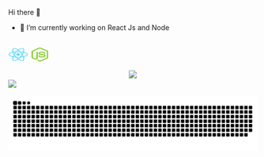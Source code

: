 Hi there 👋
- 🔭 I’m currently working on React Js and Node
 <div style="display: inline_block"><br>
  <img align="center" alt="Rafa-React" height="30" width="40" src="https://raw.githubusercontent.com/devicons/devicon/master/icons/react/react-original.svg">
  <img align="center" alt="Rafa-React" height="30" width="40" src="https://raw.githubusercontent.com/devicons/devicon/master/icons/nodejs/nodejs-original.svg">
</div>
<br/>
<div align="center">
   <a href="https://github.com/JeremiasArriondo">
   <img height="180rem" src="https://github-readme-stats.vercel.app/api?username=JeremiasArriondo&show_icons=true&theme=react&include_all_commits=true&count_private=true"/>
   <!--<img height="378rem" src="https://github-readme-stats.vercel.app/api/top-langs/?username=JeremiasArriondo&langs_count=3&theme=react"/>-->
 
</div>
 
<div>
    <a href="https://www.linkedin.com/in/jeremias-arriondo" target="_blank"><img src="https://img.shields.io/badge/-LinkedIn-%230077B5?style=for-the-badge&logo=linkedin&logoColor=white" target="_blank"></a> 
 
  ![Snake animation](https://github.com/JeremiasArriondo/JeremiasArriondo/blob/output/github-contribution-grid-snake.svg)
</div>

 <!--<img height="180em" src="https://github-readme-stats.vercel.app/api/top-langs/?username=JeremiasArriondo&layout=compact&langs_count=7&theme=tokyonight"/>-->
